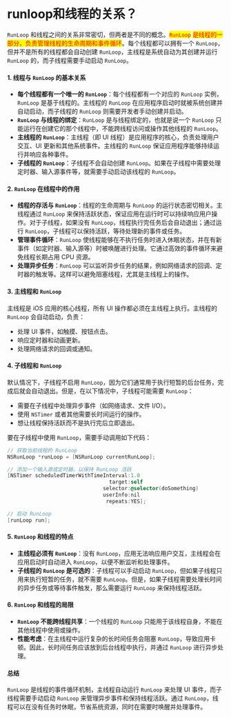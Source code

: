 # runloop和线程的关系？

`RunLoop` 和线程之间的关系非常密切，但两者是不同的概念。<mark style="color:red;">`RunLoop`</mark> <mark style="color:red;"></mark><mark style="color:red;">是线程的一部分，负责管理线程的生命周期和事件循环</mark>。每个线程都可以拥有一个 `RunLoop`，但并不是所有的线程都会自动创建 `RunLoop`，主线程是系统自动为其创建并运行 `RunLoop` 的，而子线程需要手动启动 `RunLoop`。

#### 1. 线程与 `RunLoop` 的基本关系

* **每个线程都有一个唯一的 `RunLoop`**：每个线程都有一个对应的 `RunLoop` 实例，`RunLoop` 是基于线程的。主线程的 `RunLoop` 在应用程序启动时就被系统创建并自动启动，而子线程的 `RunLoop` 则需要开发者手动创建并启动。
* **`RunLoop` 与线程的绑定**：`RunLoop` 是与线程绑定的，也就是说一个 `RunLoop` 只能运行在创建它的那个线程中，不能跨线程访问或操作其他线程的 `RunLoop`。
* **主线程的 `RunLoop`**：主线程（即 UI 线程）是应用程序的核心，负责处理用户交互、UI 更新和其他系统事件。主线程的 `RunLoop` 保证应用程序能够持续运行并响应各种事件。
* **子线程的 `RunLoop`**：子线程不会自动创建 `RunLoop`。如果在子线程中需要处理定时器、输入源事件等，就需要手动启动该线程的 `RunLoop`。

#### 2. `RunLoop` 在线程中的作用

* **线程的存活与 `RunLoop`**：线程的生命周期与 `RunLoop` 的运行状态密切相关。主线程通过 `RunLoop` 来保持活跃状态，保证应用在运行时可以持续响应用户操作。对于子线程，如果没有 `RunLoop`，线程执行完任务后会自动退出；通过运行 `RunLoop`，子线程可以保持活跃，等待处理新的事件或任务。
* **管理事件循环**：`RunLoop` 使线程能够在不执行任务时进入休眠状态，并在有新事件（如定时器、输入源等）时被唤醒进行处理。它通过高效的事件循环来避免线程长期占用 CPU 资源。
* **处理异步任务**：`RunLoop` 可以监听异步任务的结果，例如网络请求的回调、定时器的触发等。这样可以避免阻塞线程，尤其是主线程上的操作。

#### 3. 主线程和 `RunLoop`

主线程是 iOS 应用的核心线程，所有 UI 操作都必须在主线程上执行。主线程的 `RunLoop` 会自动启动，负责：

* 处理 UI 事件，如触摸、按钮点击。
* 响应定时器和动画更新。
* 处理网络请求的回调或通知。

#### 4. 子线程和 `RunLoop`

默认情况下，子线程不启用 `RunLoop`，因为它们通常用于执行短暂的后台任务，完成后就会自动退出。但是，在以下情况中，子线程可能需要 `RunLoop`：

* 需要在子线程中处理异步事件（如网络请求、文件 I/O）。
* 使用 `NSTimer` 或者其他需要长时间运行的操作。
* 想让线程保持活跃而不是执行完后立即退出。

要在子线程中使用 `RunLoop`，需要手动调用如下代码：

```objective-c
// 获取当前线程的 RunLoop
NSRunLoop *runLoop = [NSRunLoop currentRunLoop];

// 添加一个输入源或定时器，以保持 RunLoop 活跃
[NSTimer scheduledTimerWithTimeInterval:1.0
                                 target:self
                               selector:@selector(doSomething)
                               userInfo:nil
                                repeats:YES];

// 启动 RunLoop
[runLoop run];
```

#### 5. `RunLoop` 和线程的特点

* **主线程必须有 `RunLoop`**：没有 `RunLoop`，应用无法响应用户交互，主线程会在应用启动时自动进入 `RunLoop`，以便不断监听和处理事件。
* **子线程的 `RunLoop` 是可选的**：子线程可以手动启动 `RunLoop`，但如果子线程只用来执行短暂的任务，就不需要 `RunLoop`。但是，如果子线程需要处理长时间的异步任务或等待事件触发，那么需要运行 `RunLoop` 来保持线程活跃。

#### 6. `RunLoop` 和线程的局限

* **`RunLoop` 不能跨线程共享**：一个线程的 `RunLoop` 只能用于该线程自身，不能在其他线程中使用或操作。
* **性能考虑**：在主线程中运行复杂的长时间任务会阻塞 `RunLoop`，导致应用卡顿。因此，长时间任务应该放到后台线程中执行，并通过 `RunLoop` 进行异步处理。

#### 总结

`RunLoop` 是线程的事件循环机制，主线程自动运行 `RunLoop` 来处理 UI 事件，而子线程需要手动启动 `RunLoop` 来管理异步事件和保持线程活跃。通过 `RunLoop`，线程可以在没有任务时休眠，节省系统资源，同时在需要时唤醒并处理事件。
